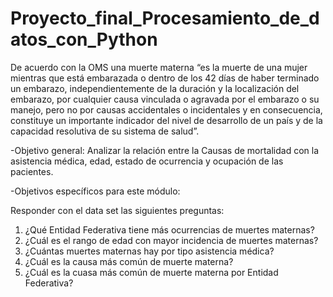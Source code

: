 # Proyecto_final_Procesamiento_de_datos_con_Python

De acuerdo con la OMS una muerte materna “es la muerte de una mujer mientras que está embarazada o dentro de los 42 días de haber terminado un embarazo, independientemente de la duración y la localización del embarazo, por cualquier causa vinculada o agravada por el embarazo o su manejo, pero no por causas accidentales o incidentales y en consecuencia, constituye un importante indicador del nivel de desarrollo de un país y de la capacidad resolutiva de su sistema de salud”.

-Objetivo general: Analizar la relación entre la Causas de mortalidad con la asistencia médica, edad, estado de ocurrencia y ocupación de las pacientes.

-Objetivos específicos para este módulo:

Responder con el data set las siguientes preguntas:

1. ¿Qué Entidad Federativa tiene más ocurrencias de muertes maternas?
2. ¿Cuál es el rango de edad con mayor incidencia de muertes maternas?
3. ¿Cuántas muertes maternas hay por tipo asistencia médica?
4. ¿Cuál es la causa más común de muerte materna? 
5. ¿Cuál es la cuasa más común de muerte materna por Entidad Federativa?


